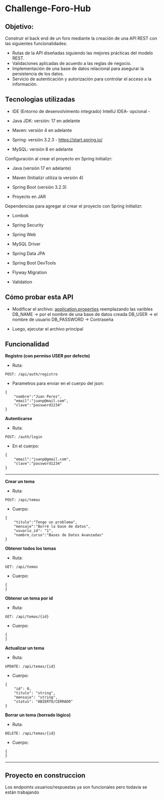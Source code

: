 # Challenge-Foro-Hub


## Objetivo: 

Construir el back end de un foro mediante la creación de una API REST con las siguientes funcionalidades:

- Rutas de la API diseñadas siguiendo las mejores prácticas del modelo REST.
- Validaciones aplicadas de acuerdo a las reglas de negocio.
- Implementación de una base de datos relacional para asegurar la persistencia de los datos.
- Servicio de autenticación y autorización para controlar el acceso a la información.
  
## Tecnologias utilizadas

- IDE (Entorno de desenvolvimento integrado) IntelliJ IDEA- opcional -

- Java JDK: versión: 17 en adelante 

- Maven: versión 4 en adelante

- Spring: versión 3.2.3 - https://start.spring.io/

- MySQL: versión 8 en adelante 



Configuración al crear el proyecto en Spring Initializr:

- Java (versión 17 en adelante)

- Maven (Initializr utiliza la versión 4)

- Spring Boot (versión 3.2.3)

- Proyecto en JAR

Dependencias para agregar al crear el proyecto con Spring Initializr:

- Lombok

- Spring Security
  
- Spring Web

- MySQL Driver

- Spring Data JPA

- Spring Boot DevTools

- Flyway Migration

- Validation




## Cómo probar esta API


- Modificar el archivo: [application.properties](./literalura/src/main/resources/application.properties) reemplazando las varibles
  DB_NAME -> por el nombre de una base de datos creada
  DB_USER -> el nombre de usuario
  DB_PASSWORD -> Contraseña

- Luego, ejecutar el archivo principal


## Funcionalidad

**Registro (con permiso USER por defecto)**

- Ruta:

```
POST: /api/auth/registro 
```

- Parametros para enviar en el cuerpo del json:

```
{
    "nombre":"Juan Perez",
    "email":"juanp@mail.com",
    "clave":"password1234"
}	

```

**Autenticarse**

- Ruta:

```
POST: /auth/login

```
- En el cuerpo:

```
{
    "email":"juanp@gmail.com",
    "clave":"password1234"
}
```
---

**Crear un tema**

- Ruta:

```
POST: /api/temas
```

- Cuerpo:

```
{
    "titulo":"Tengo un problema",
    "mensaje":"Borré la base de datos",
    "usuario_id": "1",
    "nombre_curso":"Bases de Datos Avanzadas"
}
```

**Obtener todos los temas**


- Ruta:

```
GET: /api/temas
```

- Cuerpo:

```
{ 
}
```
**Obtener un tema por id**
- Ruta:

```
GET: /api/temas/{id}
```

- Cuerpo:

```
{   
}
```
**Actualizar un tema**
- Ruta:

```
UPDATE: /api/temas/{id}
```

- Cuerpo:

```
{
    "id": 0,
    "titulo": "string",
    "mensaje": "string",
    "status": "ABIERTO/CERRADO"
}
```

**Borrar un tema (borrado lógico)**

- Ruta:

```
DELETE: /api/temas/{id}
```

- Cuerpo:

```
{   
}
```

---


## Proyecto en construccion

Los endpoints usuarios/respuestas ya son funcionales pero todavia se están trabajando
